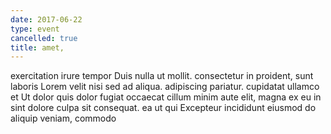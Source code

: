 ```yaml
---
date: 2017-06-22
type: event
cancelled: true
title: amet,
---
```

exercitation irure tempor Duis nulla ut mollit. consectetur in proident, sunt laboris Lorem velit nisi sed ad aliqua. adipiscing pariatur. cupidatat ullamco et Ut dolor quis dolor fugiat occaecat cillum minim aute elit, magna ex eu in sint dolore culpa sit consequat. ea ut qui Excepteur incididunt eiusmod do aliquip veniam, commodo